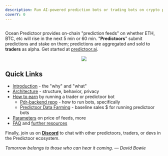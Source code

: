 ```yaml
---
description: Run AI-powered prediction bots or trading bots on crypto price feeds to earn $
coverY: 0
---
```


<figure><img src="../.gitbook/assets/cover/predictoor_banner.png" alt=""></figure>


Ocean Predictoor provides on-chain "prediction feeds" on whether ETH, BTC, etc will rise in the next 5 min or 60 min. "**Predictoors**" submit predictions and stake on them; predictions are aggregated and sold to **traders** as alpha. Get started at [predictoor.ai](https://predictoor.ai).

<div align="center">
<figure><img src="../.gitbook/assets/predictoor/predictoor_ui_crop.png"></figure>
</div>


## Quick Links

- [Introduction](pdr-intro.md) - the "why" and "what"
- [Architecture](pdr-architecture.md) - structure, behavior, privacy
- [How to earn](pdr-earn.md) by running a trader or predictoor bot
  - [Pdr-backend repo](https://github.com/oceanprotocol/pdr-backend) - how to run bots, specifically
  - [Predictoor Data Farming](https://docs.oceanprotocol.com/data-farming/predictoordf) - baseline sales $  for running predictoor bots
- [Parameters](pdr-parameters.md) on price of feeds, more
- [FAQ](pdr-faq.md) and [further resources](pdr-resources.md)

Finally, join us on [**Discord**](https://discord.gg/TnXjkR5) to chat with other predictoors, traders, or devs in the Predictoor ecosystem.


_Tomorrow belongs to those who can hear it coming. — David Bowie_



